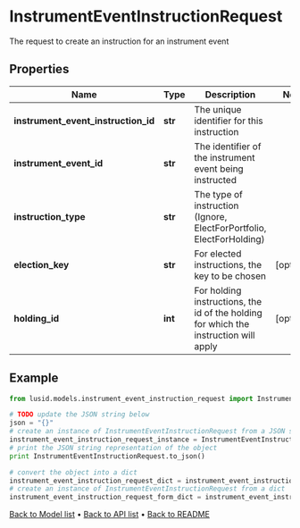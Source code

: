 # InstrumentEventInstructionRequest

The request to create an instruction for an instrument event

## Properties
Name | Type | Description | Notes
------------ | ------------- | ------------- | -------------
**instrument_event_instruction_id** | **str** | The unique identifier for this instruction | 
**instrument_event_id** | **str** | The identifier of the instrument event being instructed | 
**instruction_type** | **str** | The type of instruction (Ignore, ElectForPortfolio, ElectForHolding) | 
**election_key** | **str** | For elected instructions, the key to be chosen | [optional] 
**holding_id** | **int** | For holding instructions, the id of the holding for which the instruction will apply | [optional] 

## Example

```python
from lusid.models.instrument_event_instruction_request import InstrumentEventInstructionRequest

# TODO update the JSON string below
json = "{}"
# create an instance of InstrumentEventInstructionRequest from a JSON string
instrument_event_instruction_request_instance = InstrumentEventInstructionRequest.from_json(json)
# print the JSON string representation of the object
print InstrumentEventInstructionRequest.to_json()

# convert the object into a dict
instrument_event_instruction_request_dict = instrument_event_instruction_request_instance.to_dict()
# create an instance of InstrumentEventInstructionRequest from a dict
instrument_event_instruction_request_form_dict = instrument_event_instruction_request.from_dict(instrument_event_instruction_request_dict)
```
[Back to Model list](../README.md#documentation-for-models) &#8226; [Back to API list](../README.md#documentation-for-api-endpoints) &#8226; [Back to README](../README.md)


